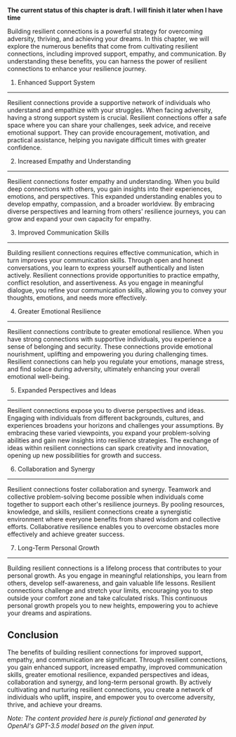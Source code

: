**The current status of this chapter is draft. I will finish it later when I have time**

Building resilient connections is a powerful strategy for overcoming adversity, thriving, and achieving your dreams. In this chapter, we will explore the numerous benefits that come from cultivating resilient connections, including improved support, empathy, and communication. By understanding these benefits, you can harness the power of resilient connections to enhance your resilience journey.

1. Enhanced Support System
--------------------------

Resilient connections provide a supportive network of individuals who understand and empathize with your struggles. When facing adversity, having a strong support system is crucial. Resilient connections offer a safe space where you can share your challenges, seek advice, and receive emotional support. They can provide encouragement, motivation, and practical assistance, helping you navigate difficult times with greater confidence.

2. Increased Empathy and Understanding
--------------------------------------

Resilient connections foster empathy and understanding. When you build deep connections with others, you gain insights into their experiences, emotions, and perspectives. This expanded understanding enables you to develop empathy, compassion, and a broader worldview. By embracing diverse perspectives and learning from others' resilience journeys, you can grow and expand your own capacity for empathy.

3. Improved Communication Skills
--------------------------------

Building resilient connections requires effective communication, which in turn improves your communication skills. Through open and honest conversations, you learn to express yourself authentically and listen actively. Resilient connections provide opportunities to practice empathy, conflict resolution, and assertiveness. As you engage in meaningful dialogue, you refine your communication skills, allowing you to convey your thoughts, emotions, and needs more effectively.

4. Greater Emotional Resilience
-------------------------------

Resilient connections contribute to greater emotional resilience. When you have strong connections with supportive individuals, you experience a sense of belonging and security. These connections provide emotional nourishment, uplifting and empowering you during challenging times. Resilient connections can help you regulate your emotions, manage stress, and find solace during adversity, ultimately enhancing your overall emotional well-being.

5. Expanded Perspectives and Ideas
----------------------------------

Resilient connections expose you to diverse perspectives and ideas. Engaging with individuals from different backgrounds, cultures, and experiences broadens your horizons and challenges your assumptions. By embracing these varied viewpoints, you expand your problem-solving abilities and gain new insights into resilience strategies. The exchange of ideas within resilient connections can spark creativity and innovation, opening up new possibilities for growth and success.

6. Collaboration and Synergy
----------------------------

Resilient connections foster collaboration and synergy. Teamwork and collective problem-solving become possible when individuals come together to support each other's resilience journeys. By pooling resources, knowledge, and skills, resilient connections create a synergistic environment where everyone benefits from shared wisdom and collective efforts. Collaborative resilience enables you to overcome obstacles more effectively and achieve greater success.

7. Long-Term Personal Growth
----------------------------

Building resilient connections is a lifelong process that contributes to your personal growth. As you engage in meaningful relationships, you learn from others, develop self-awareness, and gain valuable life lessons. Resilient connections challenge and stretch your limits, encouraging you to step outside your comfort zone and take calculated risks. This continuous personal growth propels you to new heights, empowering you to achieve your dreams and aspirations.

Conclusion
----------

The benefits of building resilient connections for improved support, empathy, and communication are significant. Through resilient connections, you gain enhanced support, increased empathy, improved communication skills, greater emotional resilience, expanded perspectives and ideas, collaboration and synergy, and long-term personal growth. By actively cultivating and nurturing resilient connections, you create a network of individuals who uplift, inspire, and empower you to overcome adversity, thrive, and achieve your dreams.

*Note: The content provided here is purely fictional and generated by OpenAI's GPT-3.5 model based on the given input.*
